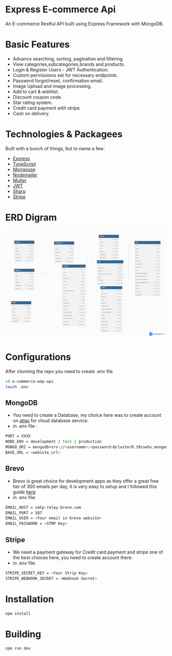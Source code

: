# Express E-commerce Api
An E-commerce Restful API built using Express Framework with MongoDB.

# Basic Features 
- Advance searching, sorting, pagination and filtering.
- View categories,subcategories,brands and products.
- Login & Register Users - JWT Authentication.
- Custom permissions set for necessary endpoints.
- Password forgot/reset, confirmation email. 
- Image Upload and image processing.
- Add to cart & wishlist.
- Discount coupon code.
- Star rating system.
- Credit card payment with stripe.
- Cash on delivery.

# Technologies & Packagees
Built with a bunch of things, but to name a few:
- [Express](https://expressjs.com/) 
- [TypeScript](https://www.typescriptlang.org/)
- [Mongoose](https://mongoosejs.com/)
- [Nodemailer](https://nodemailer.com/)
- [Multer](https://github.com/expressjs/multer)
- [JWT](https://jwt.io/)
- [Sharp](https://sharp.pixelplumbing.com/)
- [Stripe](https://stripe.com/)

# ERD Digram 
![image](ERD.png)

# Configurations
After clonning the repo you need to create .env file
```bash
cd e-commerce-wep-api
touch .env
```
## MongoDB
- You need to create a Database, my choice here was to create account on [atlas](https://www.mongodb.com/atlas/database) for cloud database service. 
- in .env file :
```bash
PORT = XXXX
NODE_ENV = development | test | production
MONGO_URI = mongodb+srv://<username>:<password>@cluster0.t8sswhx.mongodb.net/<databaseName>?retryWrites=true&w=majority
BASE_URL = <webiste_url>
```
## Brevo
- Brevo is great choice for development apps as they offer a great free tier of 300 emails per day, it is very easy to setup and I followed this guide [here](https://www.programonaut.com/how-to-send-an-email-in-node-js-using-an-smtp-step-by-step/)
- in .env file:
```bash
EMAIL_HOST = smtp-relay.brevo.com
EMAIL_PORT = 587 
EMAIL_USER = <Your email in brevo website>
EMAIL_PASSWORD = <STMP Key>
```
## Stripe
- We need a payment gateway for Credit card payment and stripe one of the best choices here, you need to create account there.
- in .env file: 
```bash
STRIPE_SECRET_KEY = <Your Strip Key>
STRIPE_WEBHOOK_SECRET = <Webhook Secret>
```

# Installation
```bash
npm install
```

# Building
```bash
npm run dev
```



